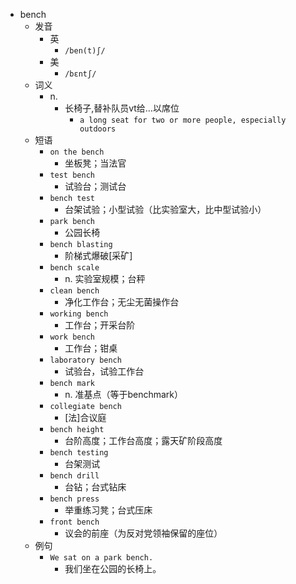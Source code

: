 - bench
  - 发音
    - 英
      - `/ben(t)ʃ/`
    - 美
      - `/bɛntʃ/`
  - 词义
    - n.
      - 长椅子,替补队员vt给…以席位
        - `a long seat for two or more people, especially outdoors`
  - 短语
    - `on the bench`
      - 坐板凳；当法官 
    - `test bench`
      - 试验台；测试台 
    - `bench test`
      - 台架试验；小型试验（比实验室大，比中型试验小） 
    - `park bench`
      - 公园长椅 
    - `bench blasting`
      - 阶梯式爆破[采矿] 
    - `bench scale`
      - n. 实验室规模；台秤 
    - `clean bench`
      - 净化工作台；无尘无菌操作台 
    - `working bench`
      - 工作台；开采台阶 
    - `work bench`
      - 工作台；钳桌 
    - `laboratory bench`
      - 试验台，试验工作台 
    - `bench mark`
      - n. 准基点（等于benchmark） 
    - `collegiate bench`
      - [法]合议庭 
    - `bench height`
      - 台阶高度；工作台高度；露天矿阶段高度 
    - `bench testing`
      - 台架测试 
    - `bench drill`
      - 台钻；台式钻床 
    - `bench press`
      - 举重练习凳；台式压床 
    - `front bench`
      - 议会的前座（为反对党领袖保留的座位） 
  - 例句
    - `We sat on a park bench.`
      - 我们坐在公园的长椅上。

